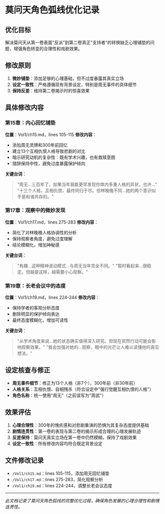 # 莫问天角色弧线优化记录

## 优化目标

解决莫问天从第一卷表面"反派"到第二卷真正"支持者"的转换缺乏心理铺垫的问题，增强角色转变的合理性和戏剧效果。

## 修改原则

1. **微妙铺垫**：添加足够的心理基础，但不过度暴露其真实立场
2. **设定一致性**：严格遵循现有背景设定，特别是周无事件的具体细节
3. **保持反差**：维持第二卷揭示时的惊喜效果

## 具体修改内容

### 第15章：内心回忆铺垫

**位置**：Vol1/ch15.md，lines 105-115 **修改内容**：

- 添加周无灵牌和300年前回忆
- 建立13个互相仇恨人格导致悲剧的对比
- 暗示研究动机的复杂性：既有学术兴趣，也有救赎意图
- 措辞保持中性，避免过度暴露保护倾向

**关键台词**：

> "周无...三百年了，如果当年我能更早发现你体内多重人格的异状，也许..."
> "十三个人格，互相仇恨，最终同归于尽。但林晚晚不同...她的两个意识似乎是和谐共存的。"

### 第17章：观察中的微妙发现

**位置**：Vol1/ch17.md，lines 275-283 **修改内容**：

- 简化了对林晚晚人格协调性的分析
- 保持观察者角度，避免过度理解
- 结论模糊化，增加神秘感

**关键台词**：

> "有趣...这种精神波动模式...与周无当年完全不同。"
> "暂时看起来...很稳定。但越是这样，越需要小心观察。"

### 第19章：长老会议中的态度

**位置**：Vol1/ch19.md，lines 224-244 **修改内容**：

- 保持学者的客观分析态度
- 删除明显的保护倾向表达
- 最终态度模糊化，增加可读性

**关键台词**：

> "从学术角度来说...她的状态确实值得深入研究。但现在贸然行动可能会影响观察效果。"
> "我会加强对她的...观察，眼中的光芒让人难以读懂他的真实想法。"

## 设定核查与修正

- **周无事件细节**：修正为13个人格（非7个），300年前（非30年前）
- **人格关系**：互相仇恨、自相残杀（符合设定中"强行觉醒互相仇恨的人格"）
- **角色名称**：统一使用"周无"（之前误写为"周武"）

## 效果评估

1. **心理合理性**：300年的愧疚感和对悲剧重演的恐惧为其复杂态度提供基础
2. **剧情连贯性**：第一卷的表现与第二卷的揭示形成合理的心理发展轨迹
3. **反差保持**：莫问天真实立场在第一卷中仍然模糊，保持了戏剧效果
4. **设定一致性**：所有修改内容均符合既定背景设定

## 文件修改记录

- `/Vol1/ch15.md`：lines 105-115，添加周无回忆铺垫
- `/Vol1/ch17.md`：lines 275-283，简化观察分析
- `/Vol1/ch19.md`：lines 224-244，调整长老会议态度

---

_此文档记录了莫问天角色弧线的完整优化过程，确保角色发展的心理合理性和剧情连贯性。_
